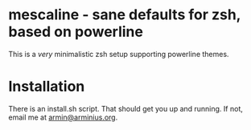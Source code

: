 mescaline - sane defaults for zsh, based on powerline
=====================================================

This is a *very* minimalistic zsh setup supporting powerline themes.


Installation
============
There is an install.sh script.
That should get you up and running. If not, email me at <armin@arminius.org>.





